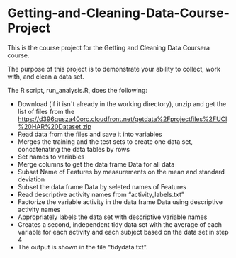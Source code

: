 # Getting-and-Cleaning-Data-Course-Project

This is the course project for the Getting and Cleaning Data Coursera course. 

The purpose of this project is to demonstrate your ability to collect, work with, and clean a data set. 

The R script, run_analysis.R, does the following:

- Download (if it isn´t already in the working directory), unzip and get the list of files from the https://d396qusza40orc.cloudfront.net/getdata%2Fprojectfiles%2FUCI%20HAR%20Dataset.zip 
- Read data from the files and save it into variables
- Merges the training and the test sets to create one data set, concatenating the data tables by rows
- Set names to variables
- Merge columns to get the data frame Data for all data
- Subset Name of Features by measurements on the mean and standard deviation
- Subset the data frame Data by seleted names of Features
- Read descriptive activity names from “activity_labels.txt”
- Factorize the variable activity in the data frame Data using descriptive activity names
- Appropriately labels the data set with descriptive variable names 
- Creates a second, independent tidy data set with the average of each variable for each activity and each subject based on the data set in step 4
- The output is shown in the file "tidydata.txt".
